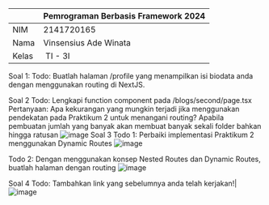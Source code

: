 
|  | Pemrograman Berbasis Framework 2024 |
|--|--|
| NIM |  2141720165|
| Nama |  Vinsensius Ade Winata |
| Kelas | TI - 3I |

Soal 1:
Todo: Buatlah halaman /profile yang menampilkan isi biodata anda dengan menggunakan routing di NextJS.

Soal 2
Todo: Lengkapi function component pada /blogs/second/page.tsx
Pertanyaan: Apa kekurangan yang mungkin terjadi jika menggunakan pendekatan pada Praktikum 2 untuk menangani routing?
Apabila pembuatan jumlah yang banyak akan membuat banyak sekali folder bahkan hingga ratusan
![image](https://drive.google.com/uc?export=view&id=1VpyIxDHTPriYN7DzkAK3KV1NkAGDNZ6P)
Soal 3
Todo 1: Perbaiki implementasi Praktikum 2 menggunakan Dynamic Routes
![image](https://drive.google.com/uc?export=view&id=1yc-XeEgVZXF2HAmB9k_gh8LorSV8fTMC)

Todo 2: Dengan menggunakan konsep Nested Routes dan Dynamic Routes, buatlah halaman dengan routing
![image](https://drive.google.com/uc?export=view&id=1yv_b9phnQx6oNL-c5b_Uom3c2O4Cw3c6)

Soal 4
Todo: Tambahkan link yang sebelumnya anda telah kerjakan!|
![image](https://drive.google.com/uc?export=view&id=1uFy453nF5oZwYT0eU5FpcB3qf4nGu9Aa)
